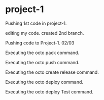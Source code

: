 # project-1

Pushing 1st code in project-1.

editing my code.
created 2nd branch.

Pushing code to Project-1. 02/03

Executing the octo pack command.

Executing the octo push command.

Executing the octo create release command.

Executing the octo deploy command.

Executing the octo deploy Test command.